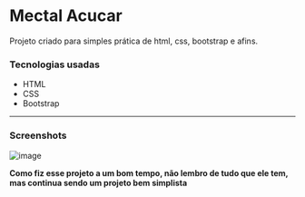 # Mectal Acucar

Projeto criado para simples prática de html, css, bootstrap e afins.

### Tecnologias usadas
- HTML
- CSS
- Bootstrap


---
### Screenshots
![image](https://user-images.githubusercontent.com/31391753/46961509-4e692780-d077-11e8-9f7b-3ce66b679e4e.png)


**Como fiz esse projeto a um bom tempo, não lembro de tudo que ele tem, mas continua sendo um projeto bem simplista**
